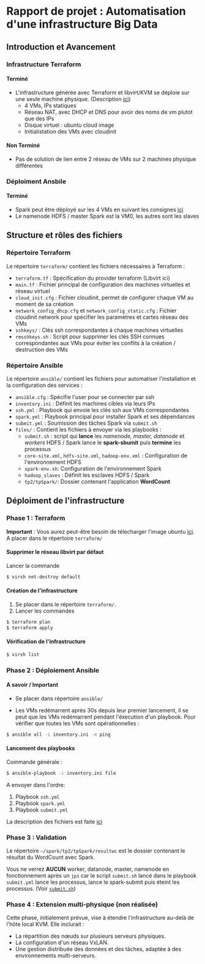 
# Rapport de projet : Automatisation d'une infrastructure Big Data

## Introduction et Avancement
### Infrastructure Terraform
#### Terminé
- L'infrastructure générée avec Terraform et libvirt/KVM se déploie sur une seule machine physique. (Description [ici](#répertoire-terraform))
    - 4 VMs, IPs statiques
    - Réseau NAT, avec DHCP et DNS pour avoir des noms de vm plutot que des IPs
    - Disque virtuel : ubuntu cloud image
    - Initialistation des VMs avec cloudinit


#### Non Terminé
- Pas de solution de lien entre 2 réseau de VMs sur 2 machines physique différentes

### Déploiment Ansbile
#### Terminé
- Spark peut être déployé sur les 4 VMs en suivant les consignes [ici](#déploiment-ansbile)
- Le namenode HDFS / master Spark est la VM0, les autres sont les slaves

## Structure et rôles des fichiers

### Répertoire Terraform
Le répertoire `terraform/` contient les fichiers nécessaires à Terraform :
- `terraform.tf` : Spécification du provider terraform (Libvirt ici)
- `main.tf` : Fichier principal de configuration des machines virtuelles et réseau virtuel
- `cloud_init.cfg` : Fichier cloudinit, permet de configurer chaque VM au moment de sa création
- `network_config_dhcp.cfg` et `network_config_static.cfg` : Fichier cloudinit network pour spécifier les paramètres et cartes réseau des VMs
- `sshkeys/` : Clés ssh correspondantes à chaque machines virtuelles
- `rmsshkeys.sh` : Script pour supprimer les clés SSH connues correspondantes aux VMs pour éviter les conflits à la création / destruction des VMs

### Répertoire Ansible
Le répertoire `ansible/` contient les fichiers pour automatiser l'installation et la configuration des services :
- `ansible.cfg` : Spécifie l'user pour se connecter par ssh
- `inventory.ini` : Définit les machines cibles via leurs IPs
- `ssh.yml` : Playbook qui envoie les clés ssh aux VMs correspondantes
- `spark.yml` : Playbook principal pour installer Spark et ses dépendances
- `submit.yml` : Soumission des tâches Spark via `submit.sh`
- `files/` : Contient les fichiers à envoyer via les playbooks :
    - `submit.sh` : script qui **lance** les *namenode, master, datanode* et *workers* HDFS / Spark lance le **spark-sbumit** puis **termine** les processus
    - `core-site.xml`, `hdfs-site.xml`, `hadoop-env.xml` : Configuration de l'environnement HDFS
    - `spark-env.sh`: Configuration de l'environnement Spark
    - `hadoop_slaves` : Définit les esclaves HDFS / Spark
    - `tp2/tpSpark/`: Dossier contenant l'application **WordCount**
## Déploiment de l'infrastructure

### Phase 1 : Terraform
**Important** : Vous aurez peut-être besoin de télecharger l'image ubuntu [ici](https://cloud-images.ubuntu.com/jammy/20250112/jammy-server-cloudimg-amd64.img). A placer dans le répertoire `terraform/`

#### Supprimer le réseau libvirt par défaut
Lancer la commande 
```sh
$ virsh net-destroy default
```

#### Création de l'infrastructure
1. Se placer dans le répertoire `terraform/`.
2. Lancer les commandes 
```sh
$ terraform plan
$ terraform apply
```

#### Vérification de l'infrastructure
```sh
$ virsh list
```

### Phase 2 : Déploiement Ansible
#### A savoir / Important
- Se placer dans répertoire `ansible/`

- Les VMs redémarrent après 30s depuis leur premier lancement, il se peut que les VMs redémarrent pendant l'éxecution d'un playbook. Pour vérifier que toutes les VMs sont opérationnelles :
```sh
$ ansible all -i inventory.ini -m ping
```

#### Lancement des playbooks
Commande générale :
```sh
$ ansible-playbook -i inventory.ini file
```

A envoyer dans l'ordre:
1. Playbook `ssh.yml` 
2. Playbook `spark.yml`
3. Playbook `submit.yml`

La description des fichiers est faite [ici](#répertoire-ansible)

### Phase 3 : Validation
Le répertoire `~/spark/tp2/tpSpark/resultwc` est le dossier contenant le résultat du WordCount avec Spark.

Vous ne verrez **AUCUN** worker, datanode, master, namenode en fonctionnement après un `jps` car le script `submit.sh` lancé dans le playbook `submit.yml` lance les processus, lance le spark-submit puis éteint les processus. (Voir [`submit.sh`](ansible/files/submit.sh))

### Phase 4 : Extension multi-physique (non réalisée)
Cette phase, initialement prévue, vise à étendre l'infrastructure au-delà de l'hôte local KVM. Elle inclurait :
- La répartition des nœuds sur plusieurs serveurs physiques.
- La configuration d'un réseau VxLAN.
- Une gestion distribuée des données et des tâches, adaptée à des environnements multi-serveurs.
